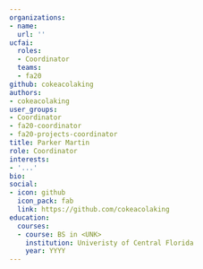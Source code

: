 ```yaml
---
organizations:
- name:
  url: ''
ucfai:
  roles:
  - Coordinator
  teams:
  - fa20
github: cokeacolaking
authors:
- cokeacolaking
user_groups:
- Coordinator
- fa20-coordinator
- fa20-projects-coordinator
title: Parker Martin
role: Coordinator
interests:
- '...'
bio:
social:
- icon: github
  icon_pack: fab
  link: https://github.com/cokeacolaking
education:
  courses:
  - course: BS in <UNK>
    institution: Univeristy of Central Florida
    year: YYYY
---
```

